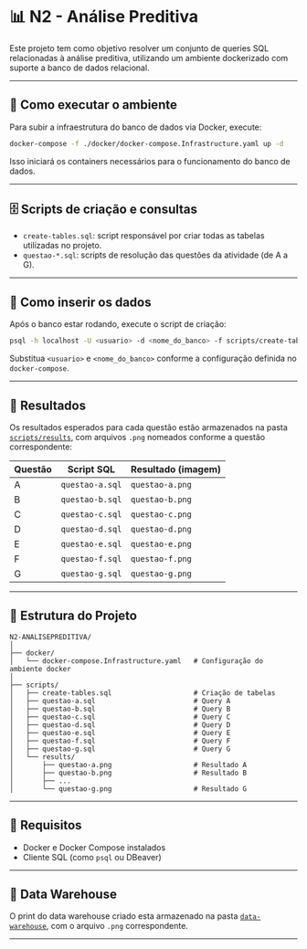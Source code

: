 
# 📊 N2 - Análise Preditiva

Este projeto tem como objetivo resolver um conjunto de queries SQL relacionadas à análise preditiva, utilizando um ambiente dockerizado com suporte a banco de dados relacional.

---

## 🚀 Como executar o ambiente

Para subir a infraestrutura do banco de dados via Docker, execute:

```bash
docker-compose -f ./docker/docker-compose.Infrastructure.yaml up -d
```

Isso iniciará os containers necessários para o funcionamento do banco de dados.

---

## 🗄️ Scripts de criação e consultas

- `create-tables.sql`: script responsável por criar todas as tabelas utilizadas no projeto.
- `questao-*.sql`: scripts de resolução das questões da atividade (de A a G).

---

## 💾 Como inserir os dados

Após o banco estar rodando, execute o script de criação:

```bash
psql -h localhost -U <usuario> -d <nome_do_banco> -f scripts/create-tables.sql
```

Substitua `<usuario>` e `<nome_do_banco>` conforme a configuração definida no `docker-compose`.

---

## 📁 Resultados

Os resultados esperados para cada questão estão armazenados na pasta [`scripts/results`](scripts/results), com arquivos `.png` nomeados conforme a questão correspondente:

| Questão | Script SQL             | Resultado (imagem)        |
|---------|------------------------|----------------------------|
| A       | `questao-a.sql`        | `questao-a.png`           |
| B       | `questao-b.sql`        | `questao-b.png`           |
| C       | `questao-c.sql`        | `questao-c.png`           |
| D       | `questao-d.sql`        | `questao-d.png`           |
| E       | `questao-e.sql`        | `questao-e.png`           |
| F       | `questao-f.sql`        | `questao-f.png`           |
| G       | `questao-g.sql`        | `questao-g.png`           |

---

## 📎 Estrutura do Projeto

```
N2-ANALISEPREDITIVA/
│
├── docker/
│   └── docker-compose.Infrastructure.yaml   # Configuração do ambiente docker
│
├── scripts/
│   ├── create-tables.sql                    # Criação de tabelas
│   ├── questao-a.sql                        # Query A
│   ├── questao-b.sql                        # Query B
│   ├── questao-c.sql                        # Query C
│   ├── questao-d.sql                        # Query D
│   ├── questao-e.sql                        # Query E
│   ├── questao-f.sql                        # Query F
│   ├── questao-g.sql                        # Query G
│   └── results/
│       ├── questao-a.png                    # Resultado A
│       ├── questao-b.png                    # Resultado B
│       ├── ...
│       └── questao-g.png                    # Resultado G
```

---

## 🧠 Requisitos

- Docker e Docker Compose instalados
- Cliente SQL (como `psql` ou DBeaver)

---

## 📁 Data Warehouse

O print do data warehouse criado esta armazenado na pasta [`data-warehouse`](data-warehouse), com o arquivo `.png` correspondente.

---

